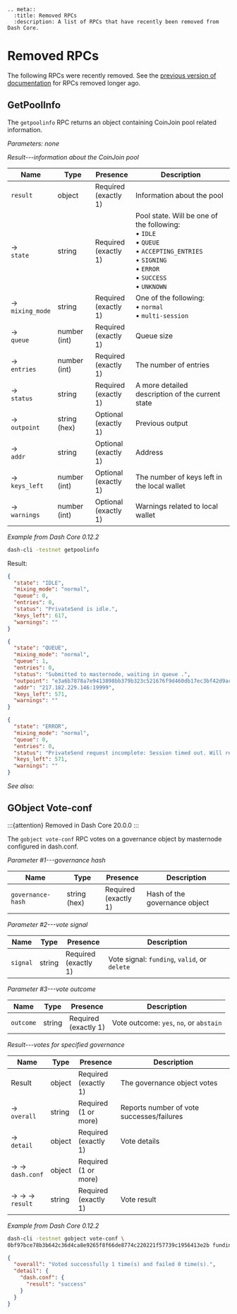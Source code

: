 ```{eval-rst}
.. meta::
  :title: Removed RPCs
  :description: A list of RPCs that have recently been removed from Dash Core.
```

# Removed RPCs

The following RPCs were recently removed. See the [previous version of documentation](https://docs.dash.org/projects/core/en/20.0.0/docs/api/remote-procedure-calls-removed.html) for RPCs removed longer ago.

## GetPoolInfo

The `getpoolinfo` RPC returns an object containing CoinJoin pool related information.

_Parameters: none_

_Result---information about the CoinJoin pool_

Name | Type | Presence | Description
--- | --- | --- | ---
`result` | object | Required<br>(exactly 1) | Information about the pool
→<br>`state` | string | Required<br>(exactly 1) | Pool state.  Will be one of the following:<br>• `IDLE` <br>• `QUEUE` <br>• `ACCEPTING_ENTRIES` <br>• `SIGNING` <br>• `ERROR` <br>• `SUCCESS` <br>• `UNKNOWN` <br>
→<br>`mixing_mode` | string | Required<br>(exactly 1) | One of the following:<br>• `normal` <br>• `multi-session` <br>
→<br>`queue` | number (int) | Required<br>(exactly 1) | Queue size
→<br>`entries` | number (int) | Required<br>(exactly 1) | The number of entries
→<br>`status` | string | Required<br>(exactly 1) | A more detailed description of the current state
→<br>`outpoint` | string (hex) | Optional<br>(exactly 1) | Previous output
→<br>`addr` | string | Optional<br>(exactly 1) | Address
→<br>`keys_left` | number (int) | Optional<br>(exactly 1) | The number of keys left in the local wallet
→<br>`warnings` | number (int) | Optional<br>(exactly 1) | Warnings related to local wallet

_Example from Dash Core 0.12.2_

``` bash
dash-cli -testnet getpoolinfo
```

Result:

``` json
{
  "state": "IDLE",
  "mixing_mode": "normal",
  "queue": 0,
  "entries": 0,
  "status": "PrivateSend is idle.",
  "keys_left": 617,
  "warnings": ""
}
```

``` json
{
  "state": "QUEUE",
  "mixing_mode": "normal",
  "queue": 1,
  "entries": 0,
  "status": "Submitted to masternode, waiting in queue .",
  "outpoint": "e3a6b7878a7e9413898bb379b323c521676f9d460db17ec3bf42d9ac0c9a432f-1",
  "addr": "217.182.229.146:19999",
  "keys_left": 571,
  "warnings": ""
}
```

``` json
{
  "state": "ERROR",
  "mixing_mode": "normal",
  "queue": 0,
  "entries": 0,
  "status": "PrivateSend request incomplete: Session timed out. Will retry...",
  "keys_left": 571,
  "warnings": ""
}
```

_See also:_

## GObject Vote-conf

:::{attention}
Removed in Dash Core 20.0.0
:::

The `gobject vote-conf` RPC votes on a governance object by masternode configured in dash.conf.

*Parameter #1---governance hash*

| Name              | Type         | Presence                | Description                   |
| ----------------- | ------------ | ----------------------- | ----------------------------- |
| `governance-hash` | string (hex) | Required<br>(exactly 1) | Hash of the governance object |

*Parameter #2---vote signal*

| Name     | Type   | Presence                | Description                                  |
| -------- | ------ | ----------------------- | -------------------------------------------- |
| `signal` | string | Required<br>(exactly 1) | Vote signal: `funding`, `valid`, or `delete` |

*Parameter #3---vote outcome*

| Name      | Type   | Presence                | Description                             |
| --------- | ------ | ----------------------- | --------------------------------------- |
| `outcome` | string | Required<br>(exactly 1) | Vote outcome: `yes`, `no`, or `abstain` |

*Result---votes for specified governance*

| Name               | Type   | Presence                | Description                               |
| ------------------ | ------ | ----------------------- | ----------------------------------------- |
| Result             | object | Required<br>(exactly 1) | The governance object votes               |
| →<br>`overall`     | string | Required<br>(1 or more) | Reports number of vote successes/failures |
| →<br>`detail`      | object | Required<br>(exactly 1) | Vote details                              |
| → →<br>`dash.conf` | object | Required<br>(1 or more) |                                           |
| → → →<br>`result`  | string | Required<br>(exactly 1) | Vote result                               |

*Example from Dash Core 0.12.2*

``` bash
dash-cli -testnet gobject vote-conf \
0bf97bce78b3b642c36d4ca8e9265f8f66de8774c220221f57739c1956413e2b funding yes
```

``` json
{
  "overall": "Voted successfully 1 time(s) and failed 0 time(s).",
  "detail": {
    "dash.conf": {
      "result": "success"
    }
  }
}
```
